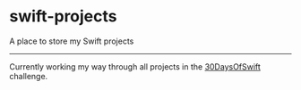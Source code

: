 # swift-projects
A place to store my Swift projects

---

Currently working my way through all projects in the
[30DaysOfSwift](https://github.com/allenwong/30DaysofSwift) challenge.

